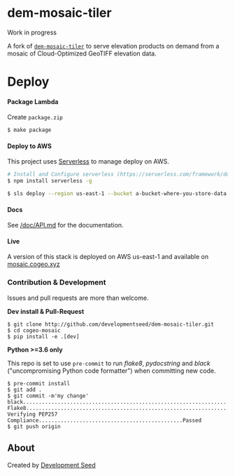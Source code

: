 # dem-mosaic-tiler

Work in progress

A fork of [`dem-mosaic-tiler`][dem-mosaic-tiler] to serve elevation products
on demand from a mosaic of Cloud-Optimized GeoTIFF elevation data.

[dem-mosaic-tiler]: https://github.com/developmentseed/dem-mosaic-tiler

# Deploy

#### Package Lambda

Create `package.zip`

```bash
$ make package
```

#### Deploy to AWS

This project uses [Serverless](https://serverless.com) to manage deploy on AWS.

```bash
# Install and Configure serverless (https://serverless.com/framework/docs/providers/aws/guide/credentials/)
$ npm install serverless -g

$ sls deploy --region us-east-1 --bucket a-bucket-where-you-store-data
```

#### Docs

See [/doc/API.md](/doc/API.md) for the documentation.

#### Live

A version of this stack is deployed on AWS us-east-1 and available on [mosaic.cogeo.xyz](https://mosaic.cogeo.xyz)

### Contribution & Development

Issues and pull requests are more than welcome.

**Dev install & Pull-Request**

```
$ git clone http://github.com/developmentseed/dem-mosaic-tiler.git
$ cd cogeo-mosaic
$ pip install -e .[dev]
```

**Python >=3.6 only**

This repo is set to use `pre-commit` to run _flake8_, _pydocstring_ and _black_ ("uncompromising Python code formatter") when committing new code.

```
$ pre-commit install
$ git add .
$ git commit -m'my change'
black....................................................................Passed
Flake8...................................................................Passed
Verifying PEP257 Compliance..............................................Passed
$ git push origin
```

## About

Created by [Development Seed](http://developmentseed.org)
